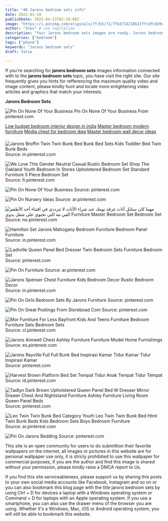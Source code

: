 ```yaml
---
title: "40 Jarons bedroom sets info"
date: 2022-01-19
publishDate: 2022-04-13T02:10:06Z
image: "https://i.pinimg.com/originals/7f/b3/71/7fb3714218b21ffcdfc83948d0037f48.jpg"
author: "Ines" # use capitalize
description: "Your Jarons bedroom sets images are ready. Jarons bedroom sets are a topic that is being searched for and liked by netizens today. You can Get the Jarons bedroom sets files here. Download all free photos."
categories: ["bedroom"]
tags: ["phone"]
keywords: "Jarons bedroom sets"
draft: false

---
```


If you're searching for **jarons bedroom sets** images information connected with to the **jarons bedroom sets** topic, you have visit the right  site.  Our site frequently  gives you  hints  for refferencing  the maximum  quality video and image  content, please kindly hunt and locate more enlightening video articles and graphics  that match your interests.

**Jarons Bedroom Sets**. 

![Pin On None Of Your Business](https://i.pinimg.com/600x315/7c/3b/65/7c3b65c0d90132d2cc939cc935d9f959.jpg "Pin On None Of Your Business")
Pin On None Of Your Business From pinterest.com

[Low budget bedroom interior design in india](/low-budget-bedroom-interior-design-in-india/)
[Master bedroom modern furniture](/master-bedroom-modern-furniture/)
[Media chest for bedroom ikea](/media-chest-for-bedroom-ikea/)
[Master bedroom wall decor ideas](/master-bedroom-wall-decor-ideas/)



### 

 


![Jarons Broffin Twin Twin Bunk Bed Bunk Bed Sets Kids Toddler Bed Twin Bunk Beds](https://i.pinimg.com/originals/55/bd/88/55bd880a0798165fe43b2ceb306fa81f.jpg "Jarons Broffin Twin Twin Bunk Bed Bunk Bed Sets Kids Toddler Bed Twin Bunk Beds")
Source: in.pinterest.com

 

![We Love This Gender Neutral Casual Rustic Bedroom Set Shop The Oakland Youth Bedroom In Stores Upholstered Bedroom Set Standard Furniture 5 Piece Bedroom Set](https://i.pinimg.com/736x/88/8f/21/888f21b311f0e4cb38196f2cdda0e04b--rustic-bedrooms-gender-neutral.jpg "We Love This Gender Neutral Casual Rustic Bedroom Set Shop The Oakland Youth Bedroom In Stores Upholstered Bedroom Set Standard Furniture 5 Piece Bedroom Set")
Source: fi.pinterest.com

 

![Pin On None Of Your Business](https://i.pinimg.com/600x315/7c/3b/65/7c3b65c0d90132d2cc939cc935d9f959.jpg "Pin On None Of Your Business")
Source: pinterest.com

 

![Pin On Nursery Ideas](https://i.pinimg.com/originals/8f/31/4b/8f314bfbbf696a3786b42a7a6195e7c7.jpg "Pin On Nursery Ideas")
Source: ar.pinterest.com

 

![مهما كان ستايل أثاث غرفة نومك عند شراء الأثاث لا تترددي في اقتناء أحد الأطقم القي مة التي تحتوي على شغل يدوي Furniture Master Bedroom Set Bedroom Set](https://i.pinimg.com/originals/f5/ca/cd/f5cacd6119803f77b8369bab9f4ce938.jpg "مهما كان ستايل أثاث غرفة نومك عند شراء الأثاث لا تترددي في اقتناء أحد الأطقم القي مة التي تحتوي على شغل يدوي Furniture Master Bedroom Set Bedroom Set")
Source: no.pinterest.com

 

![Hamilton Set Jarons Mahogany Bedroom Furniture Bedroom Panel Furniture](https://i.pinimg.com/originals/df/6d/66/df6d66a527be1afee4072256b3bfa699.jpg "Hamilton Set Jarons Mahogany Bedroom Furniture Bedroom Panel Furniture")
Source: in.pinterest.com

 

![Ladiville Queen Panel Bed Dresser Twin Bedroom Sets Furniture Bedroom Set](https://i.pinimg.com/originals/ef/be/4f/efbe4fc9957634705eda7e08a2a5bee9.jpg "Ladiville Queen Panel Bed Dresser Twin Bedroom Sets Furniture Bedroom Set")
Source: pinterest.com

 

![Pin On Furniture](https://i.pinimg.com/474x/4d/ee/bf/4deebf5c97722b3946b35c715c1e1758--queen-bedroom-sets-queen-beds.jpg "Pin On Furniture")
Source: ar.pinterest.com

 

![Jarons Spenser Chest Furniture Kids Bedroom Decor Rustic Bedroom Decor](https://i.pinimg.com/originals/c9/10/5c/c9105c50e21e6a40e27f869c5ae90828.jpg "Jarons Spenser Chest Furniture Kids Bedroom Decor Rustic Bedroom Decor")
Source: in.pinterest.com

 

![Pin On Girls Bedroom Sets By Jarons Furniture](https://i.pinimg.com/600x315/33/8d/2d/338d2d6ac11e078c4ef606ac356998c8.jpg "Pin On Girls Bedroom Sets By Jarons Furniture")
Source: pinterest.com

 

![Pin On Great Postings From Storeboad Com](https://i.pinimg.com/originals/f6/73/b0/f673b07c000293bfe51aca380ab44fee.jpg "Pin On Great Postings From Storeboad Com")
Source: pinterest.com

 

![Mor Furniture For Less Bayfront Kids And Teens Furniture Bedroom Furniture Sets Bedroom Sets](https://i.pinimg.com/originals/48/c7/fe/48c7feb35ee96800a766d122b282b91f.jpg "Mor Furniture For Less Bayfront Kids And Teens Furniture Bedroom Furniture Sets Bedroom Sets")
Source: cl.pinterest.com

 

![Jarons Aimwell Chest Ashley Furniture Furniture Model Home Furnishings](https://i.pinimg.com/originals/62/2a/29/622a2930c3f0a03306e7c4dc59200eec.jpg "Jarons Aimwell Chest Ashley Furniture Furniture Model Home Furnishings")
Source: es.pinterest.com

 

![Jarons Rayville Full Full Bunk Bed Inspirasi Kamar Tidur Kamar Tidur Inspirasi Kamar](https://i.pinimg.com/originals/31/a0/d4/31a0d436b39d206b9adf5d22665e24e5.jpg "Jarons Rayville Full Full Bunk Bed Inspirasi Kamar Tidur Kamar Tidur Inspirasi Kamar")
Source: pinterest.com

 

![Harvest Brown Platform Bed Set Tempat Tidur Anak Tempat Tidur Tempat](https://i.pinimg.com/originals/83/d9/05/83d905dabca410d41ce9bf485dc19bea.jpg "Harvest Brown Platform Bed Set Tempat Tidur Anak Tempat Tidur Tempat")
Source: id.pinterest.com

 

![Tadlyn Dark Brown Upholstered Queen Panel Bed W Dresser Mirror Drawer Chest And Nightstand Furniture Ashley Furniture Living Room Queen Panel Beds](https://i.pinimg.com/originals/4b/04/c1/4b04c12475fc45bbf4ee0b3a54fd69e1.jpg "Tadlyn Dark Brown Upholstered Queen Panel Bed W Dresser Mirror Drawer Chest And Nightstand Furniture Ashley Furniture Living Room Queen Panel Beds")
Source: pinterest.com

 

![Leo Twin Twin Bunk Bed Category Youth Leo Twin Twin Bunk Bed Html Twin Bunk Beds Kids Bedroom Sets Boys Bedroom Furniture](https://i.pinimg.com/600x315/65/33/90/653390abe935269c597fa43668fc4570.jpg "Leo Twin Twin Bunk Bed Category Youth Leo Twin Twin Bunk Bed Html Twin Bunk Beds Kids Bedroom Sets Boys Bedroom Furniture")
Source: ar.pinterest.com

 

![Pin On Jarons Bedding](https://i.pinimg.com/originals/7f/b3/71/7fb3714218b21ffcdfc83948d0037f48.jpg "Pin On Jarons Bedding")
Source: pinterest.com

 

This site is an open community for users to do submittion their favorite wallpapers on the internet, all images or pictures in this website are for personal wallpaper use only, it is stricly prohibited to use this wallpaper for commercial purposes, if you are the author and find this image is shared without your permission, please kindly raise a DMCA report to Us.

If you find this site serviceableness, please support us by sharing this posts to your own social media accounts like Facebook, Instagram and so on or you can also bookmark this blog page with the title jarons bedroom sets by using Ctrl + D for devices a laptop with a Windows operating system or Command + D for laptops with an Apple operating system. If you use a smartphone, you can also use the drawer menu of the browser you are using. Whether it's a Windows, Mac, iOS or Android operating system, you will still be able to bookmark this website.
